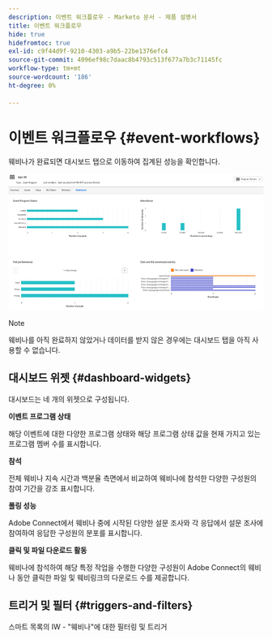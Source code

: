 ```yaml
---
description: 이벤트 워크플로우 - Marketo 문서 - 제품 설명서
title: 이벤트 워크플로우
hide: true
hidefromtoc: true
exl-id: c9f44d9f-9210-4303-a9b5-22be1376efc4
source-git-commit: 4096ef98c7daac8b4793c513f677a7b3c71145fc
workflow-type: tm+mt
source-wordcount: '186'
ht-degree: 0%

---
```


# 이벤트 워크플로우 {#event-workflows}

웨비나가 완료되면 대시보드 탭으로 이동하여 집계된 성능을 확인합니다.

![](assets/event-workflows-1.png)

>[!NOTE]
>
>웨비나를 아직 완료하지 않았거나 데이터를 받지 않은 경우에는 대시보드 탭을 아직 사용할 수 없습니다.

## 대시보드 위젯 {#dashboard-widgets}

대시보드는 네 개의 위젯으로 구성됩니다.

**이벤트 프로그램 상태**

해당 이벤트에 대한 다양한 프로그램 상태와 해당 프로그램 상태 값을 현재 가지고 있는 프로그램 멤버 수를 표시합니다.

**참석**

전체 웨비나 지속 시간과 백분율 측면에서 비교하여 웨비나에 참석한 다양한 구성원의 참여 기간을 강조 표시합니다.

**폴링 성능**

Adobe Connect에서 웨비나 중에 시작된 다양한 설문 조사와 각 응답에서 설문 조사에 참여하여 응답한 구성원의 분포를 표시합니다.

**클릭 및 파일 다운로드 활동**

웨비나에 참석하여 해당 특정 작업을 수행한 다양한 구성원이 Adobe Connect의 웨비나 동안 클릭한 파일 및 웨비링크의 다운로드 수를 제공합니다.

## 트리거 및 필터 {#triggers-and-filters}

스마트 목록의 IW - &quot;웨비나&quot;에 대한 필터링 및 트리거
